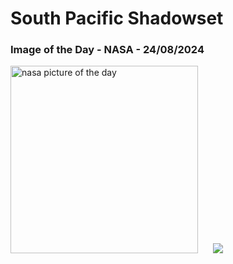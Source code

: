 # South Pacific Shadowset
### Image of the Day - NASA - 24/08/2024
<img src="https://apod.nasa.gov/apod/image/2408/FijiMoonsetWangJin1060.jpg" alt="nasa picture of the day" width="300"/>&nbsp; &nbsp; &nbsp; <img src="https://github-readme-streak-stats.herokuapp.com/?user=tempo-riz&theme=gruvbox" >
 
 
 
 
 
 
 
 
 
 
 
